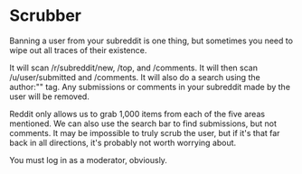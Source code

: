 Scrubber
==========

Banning a user from your subreddit is one thing, but sometimes you need to wipe out all traces of their existence.

It will scan /r/subreddit/new, /top, and /comments. It will then scan /u/user/submitted and /comments. It will also do a search using the author:"" tag. Any submissions or comments in your subreddit made by the user will be removed.

Reddit only allows us to grab 1,000 items from each of the five areas mentioned. We can also use the search bar to find submissions, but not comments. It may be impossible to truly scrub the user, but if it's that far back in all directions, it's probably not worth worrying about.

You must log in as a moderator, obviously.